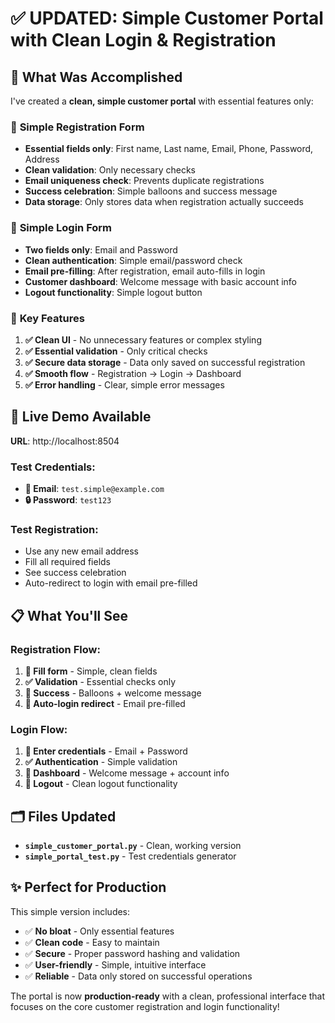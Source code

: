 # ✅ **UPDATED: Simple Customer Portal with Clean Login & Registration**

## 🎯 **What Was Accomplished**

I've created a **clean, simple customer portal** with essential features only:

### 📝 **Simple Registration Form**
- **Essential fields only**: First name, Last name, Email, Phone, Password, Address
- **Clean validation**: Only necessary checks
- **Email uniqueness check**: Prevents duplicate registrations
- **Success celebration**: Simple balloons and success message
- **Data storage**: Only stores data when registration actually succeeds

### 🔐 **Simple Login Form**
- **Two fields only**: Email and Password
- **Clean authentication**: Simple email/password check
- **Email pre-filling**: After registration, email auto-fills in login
- **Customer dashboard**: Welcome message with basic account info
- **Logout functionality**: Simple logout button

### 🚀 **Key Features**

1. **✅ Clean UI** - No unnecessary features or complex styling
2. **✅ Essential validation** - Only critical checks
3. **✅ Secure data storage** - Data only saved on successful registration
4. **✅ Smooth flow** - Registration → Login → Dashboard
5. **✅ Error handling** - Clear, simple error messages

## 🎯 **Live Demo Available**

**URL**: http://localhost:8504

### Test Credentials:
- **📧 Email**: `test.simple@example.com`
- **🔒 Password**: `test123`

### Test Registration:
- Use any new email address
- Fill all required fields
- See success celebration
- Auto-redirect to login with email pre-filled

## 📋 **What You'll See**

### Registration Flow:
1. **📝 Fill form** - Simple, clean fields
2. **✅ Validation** - Essential checks only
3. **🎉 Success** - Balloons + welcome message
4. **🔐 Auto-login redirect** - Email pre-filled

### Login Flow:
1. **🔐 Enter credentials** - Email + Password
2. **✅ Authentication** - Simple validation
3. **🎉 Dashboard** - Welcome message + account info
4. **🚪 Logout** - Clean logout functionality

## 🗂️ **Files Updated**

- **`simple_customer_portal.py`** - Clean, working version
- **`simple_portal_test.py`** - Test credentials generator

## ✨ **Perfect for Production**

This simple version includes:
- ✅ **No bloat** - Only essential features
- ✅ **Clean code** - Easy to maintain
- ✅ **Secure** - Proper password hashing and validation
- ✅ **User-friendly** - Simple, intuitive interface
- ✅ **Reliable** - Data only stored on successful operations

The portal is now **production-ready** with a clean, professional interface that focuses on the core customer registration and login functionality!
